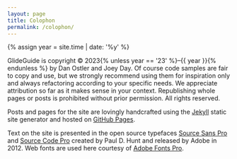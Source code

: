 ```yaml
---
layout: page
title: Colophon
permalink: /colophon/
---
```


{% assign year = site.time | date: '%y' %}

GlideGuide is copyright &copy; 2023{% unless year == '23' %}–{{ year }}{% endunless %} by Dan Ostler and Joey Day. Of course code samples are fair to copy and use, but we strongly recommend using them for inspiration only and always refactoring according to your specific needs. We appreciate attribution so far as it makes sense in your context. Republishing whole pages or posts is prohibited without prior permission. All rights reserved.

Posts and pages for the site are lovingly handcrafted using the [Jekyll](https://jekyllrb.com/) static site generator and hosted on [GitHub Pages](https://pages.github.com/).

Text on the site is presented in the open source typefaces [Source Sans Pro](https://en.wikipedia.org/wiki/Source_Sans) and [Source Code Pro](https://en.wikipedia.org/wiki/Source_Code_Pro) created by Paul D. Hunt and released by Adobe in 2012. Web fonts are used here courtesy of [Adobe Fonts Pro](https://fonts.adobe.com/).